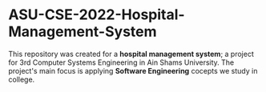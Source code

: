 # ASU-CSE-2022-Hospital-Management-System
This repository was created for a **hospital management system**; a project for 3rd Computer Systems Engineering in Ain Shams University.
The project's main focus is applying **Software Engineering** cocepts we study in college.
